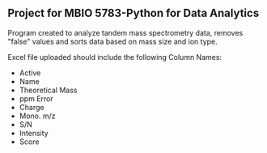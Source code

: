 ## Project for MBIO 5783-Python for Data Analytics
Program created to analyze tandem mass spectrometry data, removes "false" values and sorts data based on mass size and ion type.

Excel file uploaded should include the following Column Names:
- Active
- Name
- Theoretical Mass
- ppm Error
- Charge
- Mono. m/z
- S/N
- Intensity
- Score
